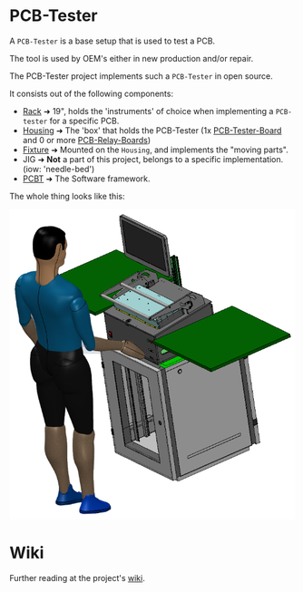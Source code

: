 # PCB-Tester

A `PCB-Tester` is a base setup that is used to test a PCB.

The tool is used by OEM's either in new production and/or repair.

The PCB-Tester project implements such a `PCB-Tester` in open source.

It consists out of the following components:

* [Rack](https://github.com/ate-org/PCB-Tester/tree/master/hardware/mechanics/solidworks/rack) ➜ 19", holds the 'instruments' of choice when implementing a `PCB-tester` for a specific PCB.
* [Housing](https://github.com/ate-org/PCB-Tester/tree/master/hardware/mechanics/solidworks/housing) ➜ The 'box' that holds the PCB-Tester (1x [PCB-Tester-Board](https://github.com/ate-org/PCB-Tester/tree/master/hardware/electronics/altium/PCB-Tester-Board) and 0 or more [PCB-Relay-Boards](https://github.com/ate-org/PCB-Tester/tree/master/hardware/electronics/altium/PCB-Relay-Board))
* [Fixture](https://github.com/ate-org/PCB-Tester/tree/master/hardware/mechanics/solidworks/fixture) ➜ Mounted on the `Housing`, and implements the "moving parts".
* JIG ➜ **Not** a part of this project, belongs to a specific implementation. (iow: 'needle-bed')
* [PCBT](https://github.com/ate-org/PCB-Tester/tree/master/software) ➜ The Software framework.

The whole thing looks like this:

<p align="center">
  <img src="/documentation/pictures/PCB-Tester.png">
</p>

# Wiki

Further reading at the project's [wiki](https://github.com/ate-org/PCB-Tester/wiki).

